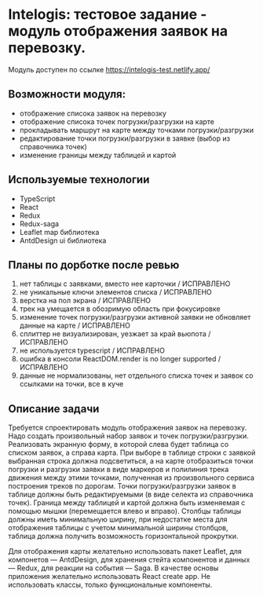 # Intelogis: тестовое задание - модуль отображения заявок на перевозку.

Модуль доступен по ссылке https://intelogis-test.netlify.app/

## Возможности модуля:

- отображение списока заявок на перевозку
- отображение списока точек погрузки/разгрузки на карте
- прокладывать маршрут на карте между точками погрузки/разгрузки
- редактирование точки погрузки/разгрузки в заявке (выбор из справочника точек)
- изменение границы между таблицей и картой

## Используемые технологии

- TypeScript
- React
- Redux
- Redux-saga
- Leaflet map библиотека
- AntdDesign ui библиотека

## Планы по дорботке после ревью

1. нет таблицы с заявками, вместо нее карточки / ИСПРАВЛЕНО
2. не уникальные ключи элементов списка / ИСПРАВЛЕНО
3. верстка на пол экрана / ИСПРАВЛЕНО
4. трек на умещается в обозримую область при фокусировке
5. изменение точек погрузки/разгрузки активной заявки не обновляет данные на карте / ИСПРАВЛЕНО
6. сплиттер не визуализирован, уезжает за край вьюпота / ИСПРАВЛЕНО
7. не используется typescript / ИСПРАВЛЕНО
8. ошибка в консоли ReactDOM.render is no longer supported / ИСПРАВЛЕНО
9. данные не нормализованы, нет отдельного списка точек и заявок со ссылками на точки, все в куче

## Описание задачи

Требуется спроектировать модуль отображения заявок на перевозку.
Надо создать произвольный набор заявок и точек погрузки/разгрузки.
Реализовать экранную форму, в которой слева будет таблица со списком заявок, а
справа карта. При выборе в таблице строки с заявкой выбранная строка должна
подсветиться, а на карте отобразиться точки погрузки и разгрузки заявки в виде
маркеров и полилиния трека движения между этими точками, полученная из
произвольного сервиса построения треков по дорогам. Точки погрузки/разгрузки
заявок в таблице должны быть редактируемыми (в виде селекта из справочника
точек). Граница между таблицей и картой должна быть изменяемая с помощью
мышки (перемещается влево и вправо). Столбцы таблицы должны иметь
минимальную ширину, при недостатке места для отображения таблицы с учетом
минимальной ширины столбцов, таблица должна получить возможность
горизонтальной прокрутки.

Для отображения карты желательно использовать пакет Leaflet, для компонетов
— AntdDesign, для хранения стейта компонентов и данных — Redux, для реакции на
события — Saga. В качестве основы приложения желательно использовать React
create app. Не использовать классы, только функциональные компоненты.
